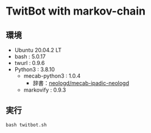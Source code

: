 # TwitBot with markov-chain

## 環境
- Ubuntu 20.04.2 LT 
- bash : 5.0.17
- twurl : 0.9.6
- Python3 : 3.8.10
    - mecab-python3 : 1.0.4
        - 辞書：[neologd/mecab-ipadic-neologd](https://github.com/neologd/mecab-ipadic-neologd)
    - markovify : 0.9.3

## 実行
`bash twitbot.sh`


